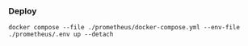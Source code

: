 ### Deploy

```
docker compose --file ./prometheus/docker-compose.yml --env-file ./prometheus/.env up --detach
```
